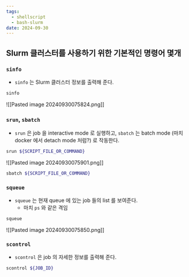 ```yaml
---
tags:
  - shellscript
  - bash-slurm
date: 2024-09-30
---
```

## Slurm 클러스터를 사용하기 위한 기본적인 명령어 몇개

### `sinfo`

- `sinfo` 는 Slurm 클러스터 정보를 출력해 준다.

```bash
sinfo
```

![[Pasted image 20240930075824.png]]

### `srun`, `sbatch`

- `srun` 은 job 을 interactive mode 로 실행하고, `sbatch` 는 batch mode (마치 docker 에서 detach mode 처럼?) 로 작동한다.

```bash
srun ${SCRIPT_FILE_OR_COMMAND}
```

![[Pasted image 20240930075901.png]]

```bash
sbatch ${SCRIPT_FILE_OR_COMMAND}
```

### `squeue`

- `squeue` 는 현재 queue 에 있는 job 들의 list 를 보여준다.
	- 마치 `ps` 와 같은 격임

```bash
squeue
```

![[Pasted image 20240930075850.png]]

### `scontrol`

- `scontrol` 은 job 의 자세한 정보를 출력해 준다.

```bash
scontrol ${JOB_ID}
```